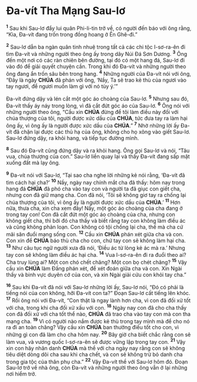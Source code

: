 # Đa-vít Tha Mạng Sau-lơ
<sup><b>1</b></sup> Sau khi Sau-lơ đẩy lui quân Phi-li-tin trở về, có người đến báo với ông rằng, “Kìa, Đa-vít đang trốn trong đồng hoang ở Ên Ghê-đi.”

<sup><b>2</b></sup> Sau-lơ dẫn ba ngàn quân tinh nhuệ trong tất cả các chi tộc I-sơ-ra-ên đi tìm Đa-vít và những người theo ông ấy trong dãy Núi Đá Sơn Dương. <sup><b>3</b></sup> Ông đến một nơi có các ràn chiên bên đường, tại đó có một hang đá, Sau-lơ đi vào đó để giải quyết chuyện cần. Trong khi đó Đa-vít và những người theo ông đang ẩn trốn sâu bên trong hang. <sup><b>4</b></sup> Những người của Đa-vít nói với ông, “Đây là ngày **CHÚA** đã phán với ông, ‘Nầy, Ta sẽ trao kẻ thù của ngươi vào tay ngươi, để ngươi muốn làm gì với nó tùy ý.’”

Đa-vít đứng dậy và lén cắt một góc áo choàng của Sau-lơ. <sup><b>5</b></sup> Nhưng sau đó, Đa-vít thấy áy náy trong lòng, vì đã cắt đứt góc áo của Sau-lơ. <sup><b>6</b></sup> Ông nói với những người theo ông, “Cầu xin **CHÚA** đừng để tôi làm điều này đối với chúa thượng của tôi, người được xức dầu của **CHÚA**, tức đưa tay ra làm hại ông ấy, vì ông ấy là người được xức dầu của **CHÚA**.” <sup><b>7</b></sup> Nhờ những lời ấy Đa-vít đã chặn lại được các thủ hạ của ông, không cho họ xông vào giết Sau-lơ. Sau-lơ đứng dậy, ra khỏi hang, và tiếp tục đường mình.

<sup><b>8</b></sup> Sau đó Đa-vít cũng đứng dậy và ra khỏi hang. Ông gọi Sau-lơ và nói, “Tâu vua, chúa thượng của con.” Sau-lơ liền quay lại và thấy Đa-vít đang sấp mặt xuống đất mà lạy ông.

<sup><b>9</b></sup> Đa-vít nói với Sau-lơ, “Tại sao cha nghe lời những kẻ nói rằng, ‘Đa-vít đã tìm cách hại cha?’ <sup><b>10</b></sup> Nầy, ngày nay chính mắt cha đã thấy: hôm nay trong hang đá **CHÚA** đã phó cha vào tay con và người ta đã giục con giết cha, nhưng con đã giữ mạng cha. Con đã nói, ‘Tôi sẽ không giơ tay ra chống lại chúa thượng của tôi, vì ông ấy là người được xức dầu của **CHÚA**.’ <sup><b>11</b></sup> Hơn nữa, thưa cha, xin cha xem đây! Nầy, một góc áo choàng của cha đang ở trong tay con! Con đã cắt đứt một góc áo choàng của cha, nhưng con không giết cha, thì bởi đó cha thấy và biết rằng tay con không làm điều ác và cũng không phản loạn. Con không có tội chống lại cha, thế mà cha cứ mãi săn đuổi mạng sống con. <sup><b>12</b></sup> Cầu xin **CHÚA** phán xét giữa cha và con. Con xin để **CHÚA** báo thù cha cho con, chứ tay con sẽ không làm hại cha. <sup><b>13</b></sup> Như câu tục ngữ người xưa đã nói, ‘Điều ác từ lòng kẻ ác mà ra.’ Nhưng tay con sẽ không làm điều ác hại cha. <sup><b>14</b></sup> Vua I-sơ-ra-ên đi ra đuổi theo ai? Cha truy lùng ai? Một con chó chết chăng? Một con bọ chét chăng? <sup><b>15</b></sup> Vậy cầu xin **CHÚA** làm Đấng phán xét, để xét đoán giữa cha và con. Xin Ngài thấy và binh vực duyên cớ của con, và xin Ngài giải cứu con khỏi tay cha.”

<sup><b>16</b></sup> Sau khi Đa-vít đã nói với Sau-lơ những lời ấy, Sau-lơ nói, “Đó có phải là tiếng nói của con không, hỡi Đa-vít con ta?” Đoạn Sau-lơ cất tiếng lên khóc. <sup><b>17</b></sup> Rồi ông nói với Đa-vít, “Con thật là ngay lành hơn cha, vì con đã đối xử tốt với cha, trong khi cha đối xử xấu với con. <sup><b>18</b></sup> Ngày nay con đã cho cha thấy con đã đối xử với cha tốt thể nào, **CHÚA** đã trao cha vào tay con mà con tha mạng cha. <sup><b>19</b></sup> Vì có người nào nắm được kẻ thù trong tay mình mà để cho nó ra đi an toàn chăng? Vậy cầu xin **CHÚA** ban thưởng điều tốt cho con, vì những gì con đã làm cho cha hôm nay. <sup><b>20</b></sup> Bây giờ cha biết chắc rằng con sẽ làm vua, và vương quốc I-sơ-ra-ên sẽ được vững lập trong tay con. <sup><b>21</b></sup> Vậy xin con hãy nhân danh **CHÚA** mà thề với cha ngày nay rằng con sẽ không tiêu diệt dòng dõi cha sau khi cha chết, và con sẽ không trừ bỏ danh cha trong gia tộc của thân phụ cha.” <sup><b>22</b></sup> Vậy Đa-vít thề với Sau-lơ hôm đó. Đoạn Sau-lơ trở về nhà ông, còn Đa-vít và những người theo ông vẫn ở lại những nơi hiểm trở.